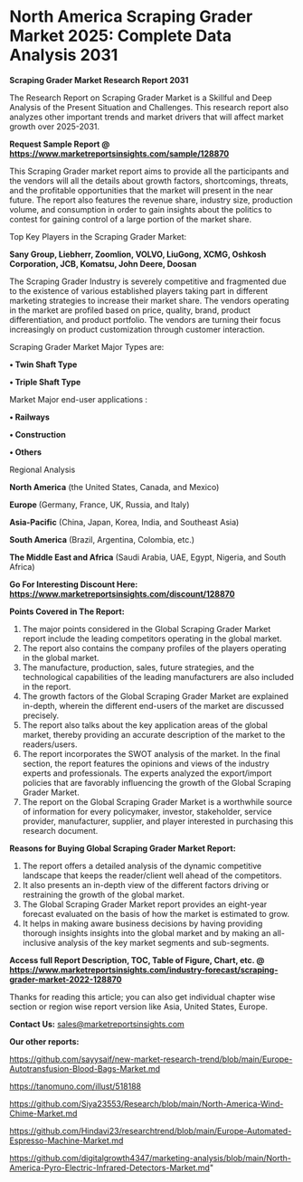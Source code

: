 # North America Scraping Grader Market 2025: Complete Data Analysis 2031

<strong>Scraping Grader Market Research Report 2031</strong>

The Research Report on Scraping Grader Market is a Skillful and Deep Analysis of the Present Situation and Challenges. This research report also analyzes other important trends and market drivers that will affect market growth over 2025-2031.

<strong>Request Sample Report @ <a href=https://www.marketreportsinsights.com/sample/128870>https://www.marketreportsinsights.com/sample/128870</a></strong>

This Scraping Grader market report aims to provide all the participants and the vendors will all the details about growth factors, shortcomings, threats, and the profitable opportunities that the market will present in the near future. The report also features the revenue share, industry size, production volume, and consumption in order to gain insights about the politics to contest for gaining control of a large portion of the market share.

Top Key Players in the Scraping Grader Market:

<strong>Sany Group, Liebherr, Zoomlion, VOLVO, LiuGong, XCMG, Oshkosh Corporation, JCB, Komatsu, John Deere, Doosan</strong>

The Scraping Grader Industry is severely competitive and fragmented due to the existence of various established players taking part in different marketing strategies to increase their market share. The vendors operating in the market are profiled based on price, quality, brand, product differentiation, and product portfolio. The vendors are turning their focus increasingly on product customization through customer interaction.

Scraping Grader Market Major Types are:

<strong>• Twin Shaft Type

• Triple Shaft Type</strong>

Market Major end-user applications :

<strong>• Railways

• Construction

• Others</strong>

Regional Analysis

</u><strong><b>North America</b></strong> (the United States, Canada, and Mexico)

<strong><b>Europe </b></strong>(Germany, France, UK, Russia, and Italy)

<strong><b>Asia-Pacific</b></strong> (China, Japan, Korea, India, and Southeast Asia)

<strong><b>South America</b></strong> (Brazil, Argentina, Colombia, etc.)

<strong><b>The Middle East and Africa</b></strong> (Saudi Arabia, UAE, Egypt, Nigeria, and South Africa)

<strong>Go For Interesting Discount Here: <a href=https://www.marketreportsinsights.com/discount/128870>https://www.marketreportsinsights.com/discount/128870</a></strong>

<strong>Points Covered in The Report:</strong>
<ol>
  <li>The major points considered in the Global Scraping Grader Market report include the leading competitors operating in the global market.</li>
  <li>The report also contains the company profiles of the players operating in the global market.</li>
  <li>The manufacture, production, sales, future strategies, and the technological capabilities of the leading manufacturers are also included in the report.</li>
  <li>The growth factors of the Global Scraping Grader Market are explained in-depth, wherein the different end-users of the market are discussed precisely.</li>
  <li>The report also talks about the key application areas of the global market, thereby providing an accurate description of the market to the readers/users.</li>
  <li>The report incorporates the SWOT analysis of the market. In the final section, the report features the opinions and views of the industry experts and professionals. The experts analyzed the export/import policies that are favorably influencing the growth of the Global Scraping Grader Market.</li>
  <li>The report on the Global Scraping Grader Market is a worthwhile source of information for every policymaker, investor, stakeholder, service provider, manufacturer, supplier, and player interested in purchasing this research document.</li>
</ol>
<strong>Reasons for Buying Global Scraping Grader Market Report:</strong>

<ol>
  <li>The report offers a detailed analysis of the dynamic competitive landscape that keeps the reader/client well ahead of the competitors.</li>
  <li>It also presents an in-depth view of the different factors driving or restraining the growth of the global market.</li>
  <li>The Global Scraping Grader Market report provides an eight-year forecast evaluated on the basis of how the market is estimated to grow.</li>
  <li>It helps in making aware business decisions by having providing thorough insights insights into the global market and by making an all-inclusive analysis of the key market segments and sub-segments.</li>
</ol>
<strong>Access full Report Description, TOC, Table of Figure, Chart, etc. @ <a href=https://www.marketreportsinsights.com/industry-forecast/scraping-grader-market-2022-128870>https://www.marketreportsinsights.com/industry-forecast/scraping-grader-market-2022-128870</a></strong>


Thanks for reading this article; you can also get individual chapter wise section or region wise report version like Asia, United States, Europe.

<strong>Contact Us:</strong>
sales@marketreportsinsights.com

<strong>Our other reports:</strong>

<a href=https://github.com/sayysaif/new-market-research-trend/blob/main/Europe-Autotransfusion-Blood-Bags-Market.md>https://github.com/sayysaif/new-market-research-trend/blob/main/Europe-Autotransfusion-Blood-Bags-Market.md</a>

<a href=https://tanomuno.com/illust/518188>https://tanomuno.com/illust/518188</a>

<a href=https://github.com/Siya23553/Research/blob/main/North-America-Wind-Chime-Market.md>https://github.com/Siya23553/Research/blob/main/North-America-Wind-Chime-Market.md</a>

<a href=https://github.com/Hindavi23/researchtrend/blob/main/Europe-Automated-Espresso-Machine-Market.md>https://github.com/Hindavi23/researchtrend/blob/main/Europe-Automated-Espresso-Machine-Market.md</a>

<a href=https://github.com/digitalgrowth4347/marketing-analysis/blob/main/North-America-Pyro-Electric-Infrared-Detectors-Market.md>https://github.com/digitalgrowth4347/marketing-analysis/blob/main/North-America-Pyro-Electric-Infrared-Detectors-Market.md</a>"
